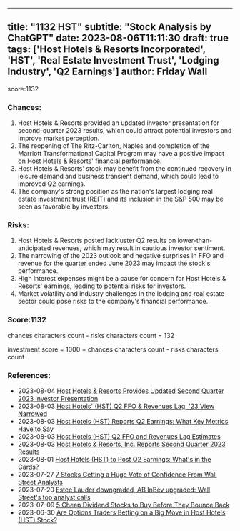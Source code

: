 
---
title: "1132 HST"
subtitle: "Stock Analysis by ChatGPT"
date: 2023-08-06T11:11:30
draft: true
tags: ['Host Hotels & Resorts Incorporated', 'HST', 'Real Estate Investment Trust', 'Lodging Industry', 'Q2 Earnings']
author: Friday Wall
---

score:1132
### Chances:
1. Host Hotels & Resorts provided an updated investor presentation for second-quarter 2023 results, which could attract potential investors and improve market perception.
2. The reopening of The Ritz-Carlton, Naples and completion of the Marriott Transformational Capital Program may have a positive impact on Host Hotels & Resorts' financial performance.
3. Host Hotels & Resorts' stock may benefit from the continued recovery in leisure demand and business transient demand, which could lead to improved Q2 earnings.
4. The company's strong position as the nation's largest lodging real estate investment trust (REIT) and its inclusion in the S&P 500 may be seen as favorable by investors.
### Risks:
1. Host Hotels & Resorts posted lackluster Q2 results on lower-than-anticipated revenues, which may result in cautious investor sentiment.
2. The narrowing of the 2023 outlook and negative surprises in FFO and revenue for the quarter ended June 2023 may impact the stock's performance.
3. High interest expenses might be a cause for concern for Host Hotels & Resorts' earnings, leading to potential risks for investors.
4. Market volatility and industry challenges in the lodging and real estate sector could pose risks to the company's financial performance.
### Score:1132
chances characters count - risks characters count = 132

investment score = 1000 + chances characters count - risks characters count
### References:
- 2023-08-04 [Host Hotels & Resorts Provides Updated Second Quarter 2023 Investor Presentation](https://finance.yahoo.com/news/host-hotels-resorts-provides-updated-203000720.html?.tsrc=rss)
- 2023-08-03 [Host Hotels' (HST) Q2 FFO & Revenues Lag, '23 View Narrowed](https://finance.yahoo.com/news/host-hotels-hst-q2-ffo-121600347.html?.tsrc=rss)
- 2023-08-03 [Host Hotels (HST) Reports Q2 Earnings: What Key Metrics Have to Say](https://finance.yahoo.com/news/host-hotels-hst-reports-q2-230005019.html?.tsrc=rss)
- 2023-08-03 [Host Hotels (HST) Q2 FFO and Revenues Lag Estimates](https://finance.yahoo.com/news/host-hotels-hst-q2-ffo-215517633.html?.tsrc=rss)
- 2023-08-03 [Host Hotels & Resorts, Inc. Reports Second Quarter 2023 Results](https://finance.yahoo.com/news/host-hotels-resorts-inc-reports-203000555.html?.tsrc=rss)
- 2023-08-01 [Host Hotels (HST) to Post Q2 Earnings: What's in the Cards?](https://finance.yahoo.com/news/host-hotels-hst-post-q2-120600633.html?.tsrc=rss)
- 2023-07-27 [7 Stocks Getting a Huge Vote of Confidence From Wall Street Analysts](https://finance.yahoo.com/news/7-stocks-getting-huge-vote-100052985.html?.tsrc=rss)
- 2023-07-20 [Estee Lauder downgraded, AB InBev upgraded: Wall Street's top analyst calls](https://finance.yahoo.com/news/estee-lauder-downgraded-ab-inbev-140134106.html?.tsrc=rss)
- 2023-07-09 [5 Cheap Dividend Stocks to Buy Before They Bounce Back](https://finance.yahoo.com/news/5-cheap-dividend-stocks-buy-205154922.html?.tsrc=rss)
- 2023-06-30 [Are Options Traders Betting on a Big Move in Host Hotels (HST) Stock?](https://finance.yahoo.com/news/options-traders-betting-big-move-124800440.html?.tsrc=rss)


                